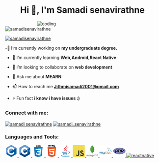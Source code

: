 <h1 align="center">Hi 👋, I'm Samadi senavirathne</h1>
<img align ="right" alt="coding" width ="400" src="https://camo.githubusercontent.com/8d3a24af335039bfd365e4bc2c805d9c30268df63e283b7c87d8cffa2746fb22/68747470733a2f2f6d69726f2e6d656469756d2e636f6d2f76322f726573697a653a6669743a3832382f666f726d61743a776562702f302a7942764135436e455833536434616f642e676966">

<p align="left"> <img src="https://komarev.com/ghpvc/?username=samadisenavirathne&label=Profile%20views&color=0e75b6&style=flat" alt="samadisenavirathne" /> </p>

<p align="left"> <a href="https://github.com/ryo-ma/github-profile-trophy"><img src="https://github-profile-trophy.vercel.app/?username=samadisenavirathne" alt="samadisenavirathne" /></a> </p>

-🔭 I’m currently working on **my undergraduate degree.**

- 🌱 I’m currently learning **Web,Android,React Native**

- 👯 I’m looking to collaborate on **web development**

- 💬 Ask me about **MEARN**

- 📫 How to reach me **Jithmisamadi2001@gmail.com**

- ⚡ Fun fact **i know i have issues :)**

<h3 align="left">Connect with me:</h3>
<p align="left">
<a href="https://www.linkedin.com/in/samadi-senavirathne-b2370726a/" target="blank"><img align="center" src="https://raw.githubusercontent.com/rahuldkjain/github-profile-readme-generator/master/src/images/icons/Social/linked-in-alt.svg" alt="samadi senavirathne" height="30" width="40" /></a>
<a href="https://www.instagram.com/samadi_senavirathne/" target="blank"><img align="center" src="https://raw.githubusercontent.com/rahuldkjain/github-profile-readme-generator/master/src/images/icons/Social/instagram.svg" alt="samadi_senavirathne" height="30" width="40" /></a>
</p>

<h3 align="left">Languages and Tools:</h3>
<p align="left"> <a href="https://www.cprogramming.com/" target="_blank" rel="noreferrer"> <img src="https://raw.githubusercontent.com/devicons/devicon/master/icons/c/c-original.svg" alt="c" width="40" height="40"/> </a> <a href="https://www.w3schools.com/cpp/" target="_blank" rel="noreferrer"> <img src="https://raw.githubusercontent.com/devicons/devicon/master/icons/cplusplus/cplusplus-original.svg" alt="cplusplus" width="40" height="40"/> </a> <a href="https://www.w3schools.com/css/" target="_blank" rel="noreferrer"> <img src="https://raw.githubusercontent.com/devicons/devicon/master/icons/css3/css3-original-wordmark.svg" alt="css3" width="40" height="40"/> </a> <a href="https://www.w3.org/html/" target="_blank" rel="noreferrer"> <img src="https://raw.githubusercontent.com/devicons/devicon/master/icons/html5/html5-original-wordmark.svg" alt="html5" width="40" height="40"/> </a> <a href="https://www.java.com" target="_blank" rel="noreferrer"> <img src="https://raw.githubusercontent.com/devicons/devicon/master/icons/java/java-original.svg" alt="java" width="40" height="40"/> </a> <a href="https://developer.mozilla.org/en-US/docs/Web/JavaScript" target="_blank" rel="noreferrer"> <img src="https://raw.githubusercontent.com/devicons/devicon/master/icons/javascript/javascript-original.svg" alt="javascript" width="40" height="40"/> </a> <a href="https://www.mongodb.com/" target="_blank" rel="noreferrer"> <img src="https://raw.githubusercontent.com/devicons/devicon/master/icons/mongodb/mongodb-original-wordmark.svg" alt="mongodb" width="40" height="40"/> </a> <a href="https://www.mysql.com/" target="_blank" rel="noreferrer"> <img src="https://raw.githubusercontent.com/devicons/devicon/master/icons/mysql/mysql-original-wordmark.svg" alt="mysql" width="40" height="40"/> </a> <a href="https://www.php.net" target="_blank" rel="noreferrer"> <img src="https://raw.githubusercontent.com/devicons/devicon/master/icons/php/php-original.svg" alt="php" width="40" height="40"/> </a> <a href="https://reactnative.dev/" target="_blank" rel="noreferrer"> <img src="https://reactnative.dev/img/header_logo.svg" alt="reactnative" width="40" height="40"/> </a> </p>

